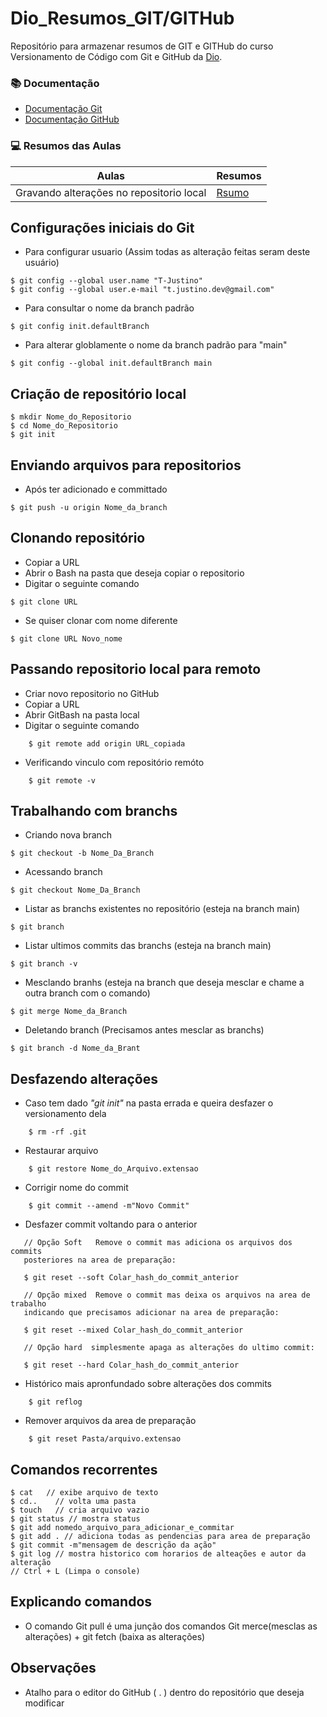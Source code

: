 
# Dio_Resumos_GIT/GITHub 
Repositório para armazenar resumos de GIT e GITHub do curso Versionamento de Código com Git e GitHub da [Dio](https://www.dio.me).

### 📚 Documentação
- [Documentação Git](https://git-scm.com/doc)
- [Documentação GitHub](https://docs.github.com/pt) 

### 💻 Resumos das Aulas
| Aulas | Resumos|
|-------|--------|
|Gravando alterações no repositorio local|[Rsumo]()|

## Configurações iniciais do Git
- Para configurar usuario (Assim todas as alteração feitas seram deste usuário) 
```
$ git config --global user.name "T-Justino" 
$ git config --global user.e-mail "t.justino.dev@gmail.com"
```
- Para consultar o nome da branch padrão
```
$ git config init.defaultBranch
```
- Para alterar  globlamente o nome da branch padrão para "main"
```
$ git config --global init.defaultBranch main
```
## Criação de repositório local
```
$ mkdir Nome_do_Repositorio
$ cd Nome_do_Repositorio
$ git init
```
## Enviando arquivos para repositorios
- Após ter adicionado e committado
```
$ git push -u origin Nome_da_branch
```
## Clonando repositório 

- Copiar a URL
- Abrir o Bash na pasta que deseja copiar o repositorio
- Digitar o seguinte comando
```
$ git clone URL
```
- Se quiser clonar com nome diferente
```
$ git clone URL Novo_nome
```
## Passando repositorio local para remoto
- Criar novo repositorio no GitHub
- Copiar a URL 
- Abrir GitBash na pasta local
- Digitar o seguinte comando 
```
    $ git remote add origin URL_copiada
```
- Verificando vinculo com repositório remóto
```
    $ git remote -v
```
## Trabalhando com branchs
- Criando nova branch
```
$ git checkout -b Nome_Da_Branch
```
- Acessando branch
```
$ git checkout Nome_Da_Branch
```
- Listar as branchs existentes no repositório (esteja na branch main)
```
$ git branch
```
- Listar ultimos commits das branchs (esteja na branch main)
```
$ git branch -v
```
- Mesclando branhs (esteja na branch que deseja mesclar e chame a outra branch com o comando)
```
$ git merge Nome_da_Branch
```
- Deletando branch (Precisamos antes mesclar as branchs)
```
$ git branch -d Nome_da_Brant
```
## Desfazendo alterações
- Caso tem dado *"git init"* na pasta errada e queira desfazer o versionamento dela
```
    $ rm -rf .git
```
- Restaurar arquivo
```
    $ git restore Nome_do_Arquivo.extensao
```
- Corrigir nome do commit 
```
    $ git commit --amend -m"Novo Commit"
```
- Desfazer commit voltando para o anterior
```
   // Opção Soft   Remove o commit mas adiciona os arquivos dos commits     
   posteriores na area de preparação:

   $ git reset --soft Colar_hash_do_commit_anterior 

   // Opção mixed  Remove o commit mas deixa os arquivos na area de trabalho 
   indicando que precisamos adicionar na area de preparação:

   $ git reset --mixed Colar_hash_do_commit_anterior

   // Opção hard  simplesmente apaga as alterações do ultimo commit:

   $ git reset --hard Colar_hash_do_commit_anterior 
```
- Histórico mais apronfundado sobre alterações dos commits
```
    $ git reflog 
```
- Remover arquivos da area de preparação
``````
    $ git reset Pasta/arquivo.extensao
``````
## Comandos recorrentes 
```
$ cat   // exibe arquivo de texto 
$ cd..    // volta uma pasta
$ touch   // cria arquivo vazio
$ git status // mostra status
$ git add nomedo_arquivo_para_adicionar_e_commitar
$ git add . // adiciona todas as pendencias para area de preparação 
$ git commit -m"mensagem de descrição da ação"
$ git log // mostra historico com horarios de alteações e autor da alteração 
// Ctrl + L (Limpa o console)
```
## Explicando comandos 
- O comando Git pull é uma junção dos comandos Git merce(mesclas as alterações) + git fetch (baixa as alterações)
## Observações
- Atalho para o editor do GitHub ( . ) dentro do repositório que deseja modificar